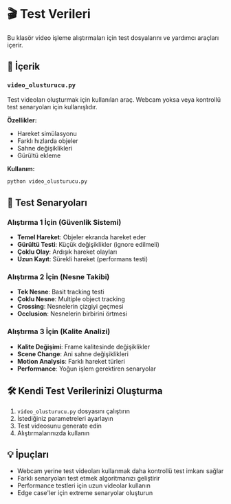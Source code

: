 # 🎬 Test Verileri

Bu klasör video işleme alıştırmaları için test dosyalarını ve yardımcı araçları içerir.

## 📁 İçerik

### `video_olusturucu.py`
Test videoları oluşturmak için kullanılan araç. Webcam yoksa veya kontrollü test senaryoları için kullanışlıdır.

**Özellikler:**
- Hareket simülasyonu
- Farklı hızlarda objeler
- Sahne değişiklikleri
- Gürültü ekleme

**Kullanım:**
```bash
python video_olusturucu.py
```

## 🎯 Test Senaryoları

### Alıştırma 1 İçin (Güvenlik Sistemi)
- **Temel Hareket**: Objeler ekranda hareket eder
- **Gürültü Testi**: Küçük değişiklikler (ignore edilmeli)  
- **Çoklu Olay**: Ardışık hareket olayları
- **Uzun Kayıt**: Sürekli hareket (performans testi)

### Alıştırma 2 İçin (Nesne Takibi)
- **Tek Nesne**: Basit tracking testi
- **Çoklu Nesne**: Multiple object tracking
- **Crossing**: Nesnelerin çizgiyi geçmesi
- **Occlusion**: Nesnelerin birbirini örtmesi

### Alıştırma 3 İçin (Kalite Analizi)
- **Kalite Değişimi**: Frame kalitesinde değişiklikler
- **Scene Change**: Ani sahne değişiklikleri
- **Motion Analysis**: Farklı hareket türleri
- **Performance**: Yoğun işlem gerektiren senaryolar

## 🛠️ Kendi Test Verilerinizi Oluşturma

1. `video_olusturucu.py` dosyasını çalıştırın
2. İstediğiniz parametreleri ayarlayın
3. Test videosunu generate edin
4. Alıştırmalarınızda kullanın

## 💡 İpuçları

- Webcam yerine test videoları kullanmak daha kontrollü test imkanı sağlar
- Farklı senaryoları test etmek algoritmanızı geliştirir
- Performance testleri için uzun videolar kullanın
- Edge case'ler için extreme senaryolar oluşturun
